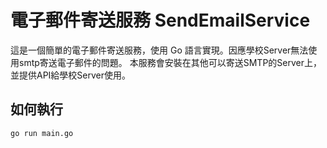# 電子郵件寄送服務 SendEmailService
這是一個簡單的電子郵件寄送服務，使用 Go 語言實現。因應學校Server無法使用smtp寄送電子郵件的問題。
本服務會安裝在其他可以寄送SMTP的Server上，並提供API給學校Server使用。
## 如何執行
```
go run main.go
```

